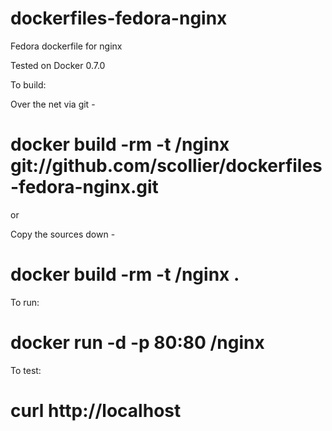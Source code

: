 dockerfiles-fedora-nginx
========================

Fedora dockerfile for nginx

Tested on Docker 0.7.0

To build:

Over the net via git -


# docker build -rm -t <username>/nginx git://github.com/scollier/dockerfiles-fedora-nginx.git


or

Copy the sources down -


# docker build -rm -t <username>/nginx .



To run:


# docker run -d -p 80:80 <username>/nginx


To test:


# curl http://localhost

